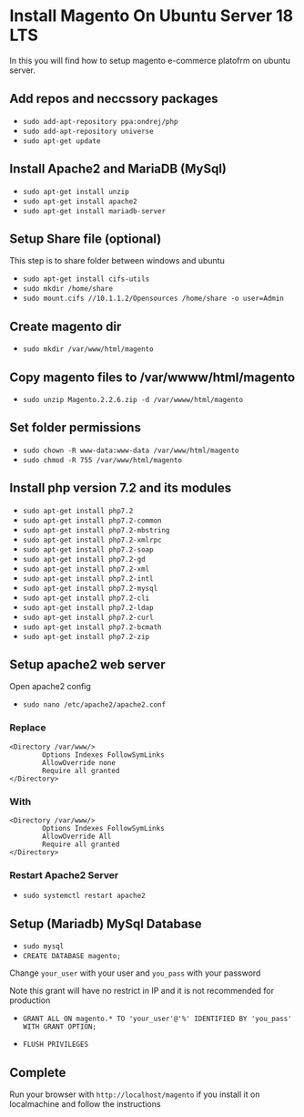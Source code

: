 
# Install Magento On Ubuntu Server 18 LTS
 
 In this you will find how to setup magento e-commerce platofrm on ubuntu server.


## Add repos and neccssory packages

* `sudo add-apt-repository ppa:ondrej/php`
* `sudo add-apt-repository universe`
* `sudo apt-get update`

## Install Apache2 and MariaDB (MySql)

* `sudo apt-get install unzip`
* `sudo apt-get install apache2`
* `sudo apt-get install mariadb-server`

## Setup Share file (optional)
This step is to share folder between windows and ubuntu

* `sudo apt-get install cifs-utils`
* `sudo mkdir /home/share`
* `sudo mount.cifs //10.1.1.2/Opensources /home/share -o user=Admin`

## Create magento dir
* `sudo mkdir /var/www/html/magento`

## Copy magento files to /var/wwww/html/magento
* `sudo unzip Magento.2.2.6.zip -d /var/wwww/html/magento`


## Set folder permissions
* `sudo chown -R www-data:www-data /var/www/html/magento`
* `sudo chmod -R 755 /var/www/html/magento`


## Install php version 7.2 and its modules
* `sudo apt-get install php7.2`
* `sudo apt-get install php7.2-common`
* `sudo apt-get install php7.2-mbstring`
* `sudo apt-get install php7.2-xmlrpc` 
* `sudo apt-get install php7.2-soap`
* `sudo apt-get install php7.2-gd`
* `sudo apt-get install php7.2-xml`
* `sudo apt-get install php7.2-intl` 
* `sudo apt-get install php7.2-mysql`
* `sudo apt-get install php7.2-cli`
* `sudo apt-get install php7.2-ldap`
* `sudo apt-get install php7.2-curl`
* `sudo apt-get install php7.2-bcmath`
* `sudo apt-get install php7.2-zip`

## Setup apache2 web server

Open apache2 config
* `sudo nano /etc/apache2/apache2.conf`

### Replace 

```shell
<Directory /var/www/>
        Options Indexes FollowSymLinks
        AllowOverride none
        Require all granted
</Directory>
```

### With 
``` shell
<Directory /var/www/>
        Options Indexes FollowSymLinks
        AllowOverride All
        Require all granted
</Directory>
```

### Restart Apache2 Server

* `sudo systemctl restart apache2`



## Setup (Mariadb) MySql Database
* `sudo mysql`
* `CREATE DATABASE magento;`

Change `your_user` with your user and `you_pass` with your password

Note this grant will have no restrict in IP and it is not recommended for production

* `GRANT ALL ON magento.* TO 'your_user'@'%' IDENTIFIED BY 'you_pass' WITH GRANT OPTION;`

* `FLUSH PRIVILEGES`


## Complete
Run your browser with `http://localhost/magento` if you install it on localmachine and follow the instructions
